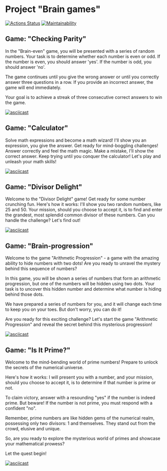 # Project "Brain games"

[![Actions Status](https://github.com/Zakir0000/frontend-project-44/workflows/hexlet-check/badge.svg)](https://github.com/Zakir0000/frontend-project-44/actions)
[![Maintainability](https://api.codeclimate.com/v1/badges/41849fd4cc5b7d54c0d6/maintainability)](https://codeclimate.com/github/Zakir0000/frontend-project-44/maintainability)

<h2 id="brain-even">Game: "Checking Parity"</h2>
In the "Brain-even" game, you will be presented with a series of random numbers. Your task is to determine whether each number is even or odd. If the number is even, you should answer 'yes'. If the number is odd, you should answer 'no'.

The game continues until you give the wrong answer or until you correctly answer three questions in a row. If you provide an incorrect answer, the game will end immediately.

Your goal is to achieve a streak of three consecutive correct answers to win the game.

[![asciicast](https://asciinema.org/a/oJImpRVPWpSrR5jScu4esrZRi.svg)](https://asciinema.org/a/oJImpRVPWpSrR5jScu4esrZRi)

<h2 id="brain-calc">Game: "Calculator"</h2>
Solve math expressions and become a math wizard!
I'll show you an expression, you give the answer.
Get ready for mind-boggling challenges!
Answer correctly and feel the math magic.
Make a mistake, I'll show the correct answer.
Keep trying until you conquer the calculator!
Let's play and unleash your math skills!
<br>

[![asciicast](https://asciinema.org/a/az9O2g1pqAp2Kcs913XFYatBb.svg)](https://asciinema.org/a/az9O2g1pqAp2Kcs913XFYatBb)

<h2 id="brain-gcd">Game: "Divisor Delight"</h2>
Welcome to the "Divisor Delight" game! Get ready for some number crunching fun. Here's how it works: I'll show you two random numbers, like 25 and 50. Your mission, should you choose to accept it, is to find and enter the grandest, most splendid common divisor of these numbers. Can you handle the challenge? Let's find out!

[![asciicast](https://asciinema.org/a/HdcntA7lIIQPc4I7DiydVEQIg.svg)](https://asciinema.org/a/HdcntA7lIIQPc4I7DiydVEQIg)

<h2 id="brain-progression">Game: "Brain-progression"</h2>
Welcome to the game "Arithmetic Progression" - a game with the amazing ability to hide numbers with two dots! Are you ready to unravel the mystery behind this sequence of numbers?

In this game, you will be shown a series of numbers that form an arithmetic progression, but one of the numbers will be hidden using two dots. Your task is to uncover this hidden number and determine what number is hiding behind those dots.

We have prepared a series of numbers for you, and it will change each time to keep you on your toes. But don't worry, you can do it!

Are you ready for this exciting challenge? Let's start the game "Arithmetic Progression" and reveal the secret behind this mysterious progression!

[![asciicast](https://asciinema.org/a/jlA9lDxQAfiEfHkvzR6Ej0xQ5.svg)](https://asciinema.org/a/jlA9lDxQAfiEfHkvzR6Ej0xQ5)

<h2 id="brain-prime">Game: "Is It Prime?"</h2>

Welcome to the mind-bending world of prime numbers!
Prepare to unlock the secrets of the numerical universe.

Here's how it works:
I will present you with a number, and your mission, should you choose to accept it, is to determine if that number is prime or not.

To claim victory, answer with a resounding "yes" if the number is indeed prime. But beware! If the number is not prime, you must respond with a confident "no".

Remember, prime numbers are like hidden gems of the numerical realm, possessing only two divisors: 1 and themselves. They stand out from the crowd, elusive and unique.

So, are you ready to explore the mysterious world of primes and showcase your mathematical prowess?

Let the quest begin!

[![asciicast](https://asciinema.org/a/3zJ4r5O32K5445czHrWxUltaa.svg)](https://asciinema.org/a/3zJ4r5O32K5445czHrWxUltaa)